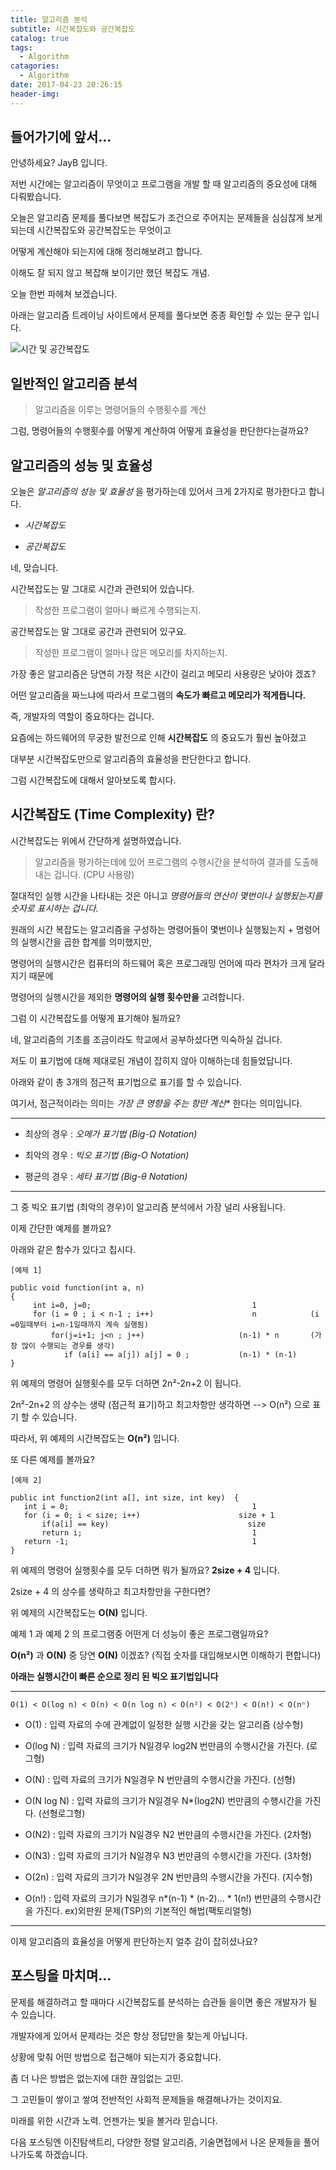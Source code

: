 ```yaml
---
title: 알고리즘 분석
subtitle: 시간복잡도와 공간복잡도
catalog: true
tags:
  - Algorithm
catagories:
  - Algorithm
date: 2017-04-23 20:26:15
header-img:
---
```


## 들어가기에 앞서...

안녕하세요? JayB 입니다.

저번 시간에는 알고리즘이 무엇이고 프로그램을 개발 할 때 알고리즘의 중요성에 대해 다뤄봤습니다.

오늘은 알고리즘 문제를 풀다보면 복잡도가 조건으로 주어지는 문제들을 심심찮게 보게 되는데 시간복잡도와 공간복잡도는 무엇이고

어떻게 계산해야 되는지에 대해 정리해보려고 합니다.

이해도 잘 되지 않고 복잡해 보이기만 했던 복잡도 개념.

오늘 한번 파헤쳐 보겠습니다.

아래는 알고리즘 트레이닝 사이트에서 문제를 풀다보면 종종 확인할 수 있는 문구 입니다.

![시간 및 공간복잡도](https://user-images.githubusercontent.com/20435620/29495553-b53cf4f8-85fc-11e7-8cf0-a916e24af6ad.png)


## 일반적인 알고리즘 분석

> 알고리즘을 이루는 명령어들의 수행횟수를 계산

그럼, 명령어들의 수행횟수를 어떻게 계산하여 어떻게 효율성을 판단한다는걸까요?

## 알고리즘의 성능 및 효율성

오늘은 *알고리즘의 성능 및 효율성* 을 평가하는데 있어서 크게 2가지로 평가한다고 합니다.

* *시간복잡도*

* *공간복잡도*

네, 맞습니다.

시간복잡도는 말 그대로 시간과 관련되어 있습니다.

> 작성한 프로그램이 얼마나 빠르게 수행되는지.

공간복잡도는 말 그대로 공간과 관련되어 있구요.

> 작성한 프로그램이 얼마나 많은 메모리를 차지하는지.

가장 좋은 알고리즘은 당연히 가장 적은 시간이 걸리고 메모리 사용량은 낮아야 겠죠?

어떤 알고리즘을 짜느냐에 따라서 프로그램의 **속도가 빠르고 메모리가 적게듭니다.**

즉, 개발자의 역할이 중요하다는 겁니다.

요즘에는 하드웨어의 무궁한 발전으로 인해 **시간복잡도** 의 중요도가 훨씬 높아졌고

대부분 시간복잡도만으로 알고리즘의 효율성을 판단한다고 합니다.

그럼 시간복잡도에 대해서 알아보도록 합시다.

## 시간복잡도 (Time Complexity) 란?

시간복잡도는 위에서 간단하게 설명하였습니다.

> 알고리즘을 평가하는데에 있어 프로그램의 수행시간을 분석하여 결과를 도출해내는 겁니다. (CPU 사용량)

절대적인 실행 시간을 나타내는 것은 아니고 *명령어들의 연산이 몇번이나 실행됬는지를 숫자로 표시하는 겁니다.*

원래의 시간 복잡도는 알고리즘을 구성하는 명령어들이 몇번이나 실행됬는지 + 명령어의 실행시간을 곱한 합계를 의미했지만,

명령어의 실행시간은 컴퓨터의 하드웨어 혹은 프로그래밍 언어에 따라 편차가 크게 달라지기 때문에

명령어의 실행시간을 제외한 **명령어의 실행 횟수만을** 고려합니다.

그럼 이 시간복잡도를 어떻게 표기해야 될까요?

네, 알고리즘의 기초를 조금이라도 학교에서 공부하셨다면 익숙하실 겁니다.

저도 이 표기법에 대해 제대로된 개념이 잡히지 않아 이해하는데 힘들었답니다.

아래와 같이 총 3개의 점근적 표기법으로 표기를 할 수 있습니다.

여기서, 점근적이라는 의미는 *가장 큰 영향을 주는 항만 계산** 한다는 의미입니다.

---

* 최상의 경우 : *오메가 표기법 (Big-Ω Notation)*

* 최악의 경우 : *빅오 표기법 (Big-O Notation)*

* 평균의 경우 : *세타 표기법 (Big-θ Notation)*

---

그 중 빅오 표기법 (최악의 경우)이 알고리즘 분석에서 가장 널리 사용됩니다.

이제 간단한 예제를 볼까요?

아래와 같은 함수가 있다고 칩시다.

```
[예제 1]

public void function(int a, n)
{
     int i=0, j=0;                                    1
     for (i = 0 ; i < n-1 ; i++)                      n            (i =0일때부터 i=n-1일때까지 계속 실행됨)
         for(j=i+1; j<n ; j++)                     (n-1) * n       (가장 많이 수행되는 경우를 생각)
            if (a[i] == a[j]) a[j] = 0 ;           (n-1) * (n-1)
}
```

위 예제의 명령어 실행횟수를 모두 더하면 2n²-2n+2 이 됩니다.

2n²-2n+2 의 상수는 생략 (점근적 표기)하고 최고차항만 생각하면 --> O(n²) 으로 표기 할 수 있습니다.

따라서, 위 예제의 시간복잡도는 **O(n²)** 입니다.

또 다른 예제를 볼까요?

```
[예제 2]

public int function2(int a[], int size, int key)  {
   int i = 0;                                         1
   for (i = 0; i < size; i++)                      size + 1
       if(a[i] == key)                               size
       return i;                                      1
   return -1;                                         1
}
```

위 예제의 명령어 실행횟수를 모두 더하면 뭐가 될까요? **2size + 4** 입니다.

2size + 4 의 상수를 생략하고 최고차항만을 구한다면?

위 예제의 시간복잡도는 **O(N)** 입니다.

예제 1 과 예제 2 의 프로그램중 어떤게 더 성능이 좋은 프로그램일까요?

**O(n²)** 과 **O(N)** 중 당연 **O(N)** 이겠죠? (직접 숫자를 대입해보시면 이해하기 편합니다)

**아래는 실행시간이 빠른 순으로 정리 된 빅오 표기법입니다**

---

```
O(1) < O(log n) < O(n) < O(n log n) < O(n²) < O(2ⁿ) < O(n!) < O(nⁿ)
```

* O(1) : 입력 자료의 수에 관계없이 일정한 실행 시간을 갖는 알고리즘 (상수형)

* O(log N) : 입력 자료의 크기가 N일경우 log2N 번만큼의 수행시간을 가진다. (로그형)

* O(N) : 입력 자료의 크기가 N일경우 N 번만큼의 수행시간을 가진다. (선형)

* O(N log N) : 입력 자료의 크기가 N일경우 N*(log2N) 번만큼의 수행시간을 가진다. (선형로그형)

* O(N2) : 입력 자료의 크기가 N일경우 N2 번만큼의 수행시간을 가진다. (2차형)

* O(N3) : 입력 자료의 크기가 N일경우 N3 번만큼의 수행시간을 가진다. (3차형)

* O(2n) : 입력 자료의 크기가 N일경우 2N 번만큼의 수행시간을 가진다. (지수형)

* O(n!) : 입력 자료의 크기가 N일경우 n*(n-1) * (n-2)... * 1(n!) 번만큼의 수행시간을 가진다.
          ex)외판원 문제(TSP)의 기본적인 해법(팩토리얼형)

---

이제 알고리즘의 효율성을 어떻게 판단하는지 얼추 감이 잡히셨나요?

## 포스팅을 마치며...

문제를 해결하려고 할 때마다 시간복잡도를 분석하는 습관들 을이면 좋은 개발자가 될 수 있습니다.

개발자에게 있어서 문제라는 것은 항상 정답만을 찾는게 아닙니다.

상황에 맞춰 어떤 방법으로 접근해야 되는지가 중요합니다.

좀 더 나은 방법은 없는지에 대한 끊임없는 고민.

그 고민들이 쌓이고 쌓여 전반적인 사회적 문제들을 해결해나가는 것이지요.

미래를 위한 시간과 노력. 언젠가는 빛을 볼거라 믿습니다.

다음 포스팅엔 이진탐색트리, 다양한 정렬 알고리즘, 기술면접에서 나온 문제들을 풀어나가도록 하겠습니다.
